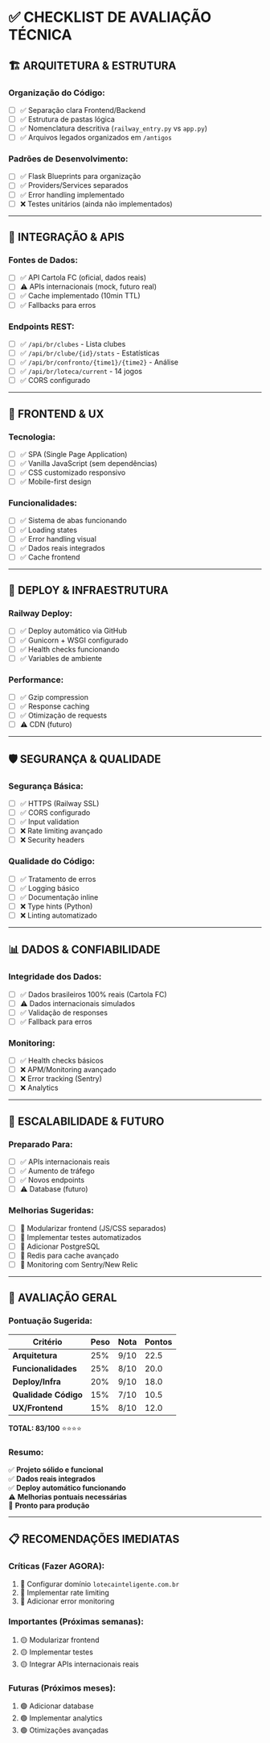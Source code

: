 # ✅ CHECKLIST DE AVALIAÇÃO TÉCNICA

## 🏗️ **ARQUITETURA & ESTRUTURA**

### **Organização do Código:**
- [ ] ✅ Separação clara Frontend/Backend
- [ ] ✅ Estrutura de pastas lógica
- [ ] ✅ Nomenclatura descritiva (`railway_entry.py` vs `app.py`)
- [ ] ✅ Arquivos legados organizados em `/antigos`

### **Padrões de Desenvolvimento:**
- [ ] ✅ Flask Blueprints para organização
- [ ] ✅ Providers/Services separados
- [ ] ✅ Error handling implementado
- [ ] ❌ Testes unitários (ainda não implementados)

---

## 🔌 **INTEGRAÇÃO & APIS**

### **Fontes de Dados:**
- [ ] ✅ API Cartola FC (oficial, dados reais)
- [ ] ⚠️ APIs internacionais (mock, futuro real)
- [ ] ✅ Cache implementado (10min TTL)
- [ ] ✅ Fallbacks para erros

### **Endpoints REST:**
- [ ] ✅ `/api/br/clubes` - Lista clubes
- [ ] ✅ `/api/br/clube/{id}/stats` - Estatísticas
- [ ] ✅ `/api/br/confronto/{time1}/{time2}` - Análise
- [ ] ✅ `/api/br/loteca/current` - 14 jogos
- [ ] ✅ CORS configurado

---

## 🎨 **FRONTEND & UX**

### **Tecnologia:**
- [ ] ✅ SPA (Single Page Application)
- [ ] ✅ Vanilla JavaScript (sem dependências)
- [ ] ✅ CSS customizado responsivo
- [ ] ✅ Mobile-first design

### **Funcionalidades:**
- [ ] ✅ Sistema de abas funcionando
- [ ] ✅ Loading states
- [ ] ✅ Error handling visual
- [ ] ✅ Dados reais integrados
- [ ] ✅ Cache frontend

---

## 🚀 **DEPLOY & INFRAESTRUTURA**

### **Railway Deploy:**
- [ ] ✅ Deploy automático via GitHub
- [ ] ✅ Gunicorn + WSGI configurado
- [ ] ✅ Health checks funcionando
- [ ] ✅ Variables de ambiente

### **Performance:**
- [ ] ✅ Gzip compression
- [ ] ✅ Response caching
- [ ] ✅ Otimização de requests
- [ ] ⚠️ CDN (futuro)

---

## 🛡️ **SEGURANÇA & QUALIDADE**

### **Segurança Básica:**
- [ ] ✅ HTTPS (Railway SSL)
- [ ] ✅ CORS configurado
- [ ] ✅ Input validation
- [ ] ❌ Rate limiting avançado
- [ ] ❌ Security headers

### **Qualidade do Código:**
- [ ] ✅ Tratamento de erros
- [ ] ✅ Logging básico
- [ ] ✅ Documentação inline
- [ ] ❌ Type hints (Python)
- [ ] ❌ Linting automatizado

---

## 📊 **DADOS & CONFIABILIDADE**

### **Integridade dos Dados:**
- [ ] ✅ Dados brasileiros 100% reais (Cartola FC)
- [ ] ⚠️ Dados internacionais simulados
- [ ] ✅ Validação de responses
- [ ] ✅ Fallback para erros

### **Monitoring:**
- [ ] ✅ Health checks básicos
- [ ] ❌ APM/Monitoring avançado
- [ ] ❌ Error tracking (Sentry)
- [ ] ❌ Analytics

---

## 🔮 **ESCALABILIDADE & FUTURO**

### **Preparado Para:**
- [ ] ✅ APIs internacionais reais
- [ ] ✅ Aumento de tráfego
- [ ] ✅ Novos endpoints
- [ ] ⚠️ Database (futuro)

### **Melhorias Sugeridas:**
- [ ] 🔶 Modularizar frontend (JS/CSS separados)
- [ ] 🔶 Implementar testes automatizados
- [ ] 🔶 Adicionar PostgreSQL
- [ ] 🔶 Redis para cache avançado
- [ ] 🔶 Monitoring com Sentry/New Relic

---

## 🎯 **AVALIAÇÃO GERAL**

### **Pontuação Sugerida:**

| Critério | Peso | Nota | Pontos |
|----------|------|------|--------|
| **Arquitetura** | 25% | 9/10 | 22.5 |
| **Funcionalidades** | 25% | 8/10 | 20.0 |
| **Deploy/Infra** | 20% | 9/10 | 18.0 |
| **Qualidade Código** | 15% | 7/10 | 10.5 |
| **UX/Frontend** | 15% | 8/10 | 12.0 |

**TOTAL: 83/100** ⭐⭐⭐⭐

### **Resumo:**
✅ **Projeto sólido e funcional**  
✅ **Dados reais integrados**  
✅ **Deploy automático funcionando**  
⚠️ **Melhorias pontuais necessárias**  
🚀 **Pronto para produção**  

---

## 📋 **RECOMENDAÇÕES IMEDIATAS**

### **Críticas (Fazer AGORA):**
1. 🔴 Configurar domínio `lotecainteligente.com.br`
2. 🔴 Implementar rate limiting
3. 🔴 Adicionar error monitoring

### **Importantes (Próximas semanas):**
1. 🟡 Modularizar frontend
2. 🟡 Implementar testes
3. 🟡 Integrar APIs internacionais reais

### **Futuras (Próximos meses):**
1. 🟢 Adicionar database
2. 🟢 Implementar analytics
3. 🟢 Otimizações avançadas
